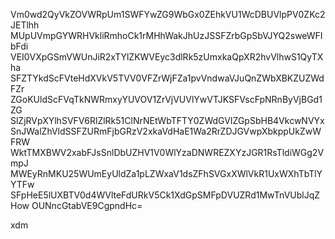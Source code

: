 Vm0wd2QyVkZOVWRpUm1SWFYwZG9WbGx0ZEhkVU1WcDBUVlpPV0ZKc2JETlhh
MUpUVmpGYWRHVkliRmhoCk1rMHhWakJhUzJSSFZrbGpSbVJYQ2sweWFIbFdi
VEI0VXpGSmVWUnJiR2xTYlZKWVEyc3dlRk5zUmxkaQpXR2hvVlhwS1QyTXha
SFZTYkdScFVteHdXVkV5TVV0VFZrWjFZa1pvVndwaVJuQnZWbXBKZUZWdFZr
ZGoKUldScFVqTkNWRmxyYUVOV1ZrVjVUVlYwVTJKSFVscFpNRnByVjBGd1ZG
SlZjRVpXYlhSVFV6RlZlRk51ClNrNEtWbTFTY0ZWdGVIZGpSbHB4VkcwNVYx
SnJWalZhVldSSFZURmFjbGRzV2xkaVdHaE1Wa2RrZDJGVwpXbkppUkZwWFRW
WktTMXBWV2xabFJsSnlDbUZHV1V0WlYzaDNWREZXYzJGR1RsTldiWGg2VmpJ
MWEyRnMKU25WUmEyUldZa1pLZWxaV1dsZFhSVGxXWlVkR1UxWXhTbTlYYTFw
SFpHeE5lUXBTV0d4WVlteFdURkV5Ck1XdGpSMFpDVUZRd1MwTnVUblJqZHow
OUNncGtabVE9CgpndHc=

xdm